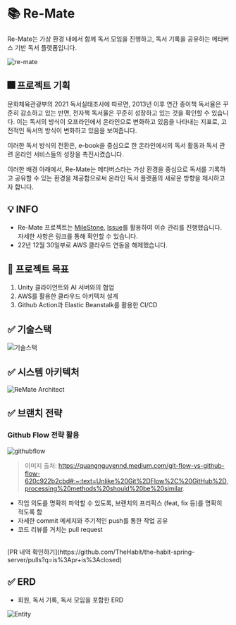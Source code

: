# 📚 Re-Mate
Re-Mate는 가상 환경 내에서 함께 독서 모임을 진행하고, 독서 기록을 공유하는 메타버스 기반 독서 플랫폼입니다.


![re-mate](https://user-images.githubusercontent.com/85207194/207511293-c11478ae-7cdf-4536-a6a2-70d5d0d6f6b5.jpg)

## 🎆 프로젝트 기획
 문화체육관광부의 2021 독서실태조사에 따르면, 2013년 이후 연간 종이책 독서율은 꾸준히 감소하고 있는 반면,
전자책 독서율은 꾸준히 성장하고 있는 것을 확인할 수 있습니다. 이는 독서의 방식이 오프라인에서 온라인으로 변화하고 있음을 나타내는 지표로, 
고전적인 독서의 방식이 변화하고 있음을 보여줍니다.

이러한 독서 방식의 전환은, e-book을 중심으로 한 온라인에서의 독서 활동과 
독서 관련 온라인 서비스들의 성장을 촉진시켰습니다.

이러한 배경 아래에서, Re-Mate는 메타버스라는 가상 환경을 중심으로 독서를 기록하고 공유할 수 있는
환경을 제공함으로써 온라인 독서 플랫폼의 새로운 방향을 제시하고자 합니다.


## 💡 INFO
- Re-Mate 프로젝트는 [MileStone](https://github.com/TheHabit/the-habit-spring-server/milestones), [Issue](https://github.com/TheHabit/the-habit-spring-server/issues)를 활용하여 이슈 관리를 진행했습니다. 자세한 사항은 링크를 통해 확인할 수 있습니다.
- 22년 12월 30일부로 AWS 클라우드 연동을 해제했습니다.

## 📝 프로젝트 목표
1. Unity 클라이언트와 AI 서버와의 협업
2. AWS를 활용한 클라우드 아키텍처 설계
3. Github Action과 Elastic Beanstalk를 활용한 CI/CD


## ✅ 기술스택
![기술스택](https://user-images.githubusercontent.com/75306582/204977701-270a5947-1ae3-4939-b96f-319ba97586e5.jpg)

## ✅ 시스템 아키텍처 
![ReMate Architect](https://user-images.githubusercontent.com/75306582/204968887-27244572-da7e-4883-9c90-4471326b36fd.png)

## ✅ 브랜치 전략
### Github Flow 전략 활용
![githubflow](https://user-images.githubusercontent.com/85207194/204445038-50e832b9-7440-47a9-9778-8b17d1c616c5.png)
> 이미지 출처: https://quangnguyennd.medium.com/git-flow-vs-github-flow-620c922b2cbd#:~:text=Unlike%20Git%2DFlow%2C%20GitHub%2D,processing%20methods%20should%20be%20similar. 
+ 작업 의도를 명확히 파악할 수 있도록, 브랜치의 프리픽스 (feat, fix 등)를 명확히 적도록 함
+ 자세한 commit 메세지와 주기적인 push를 통한 작업 공유
+ 코드 리뷰를 거치는 pull request
<br>
[PR 내역 확인하기](https://github.com/TheHabit/the-habit-spring-server/pulls?q=is%3Apr+is%3Aclosed)

## ✅ ERD
+ 회원, 독서 기록, 독서 모임을 포함한 ERD

![Entity](https://user-images.githubusercontent.com/75306582/210039291-29ca4bdc-2394-4922-9d8c-ec8e0acb1315.png)
